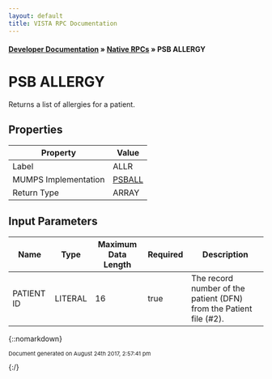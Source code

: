 ```yaml
---
layout: default
title: VISTA RPC Documentation
---
```


#### [Developer Documentation](../index) &#187; [Native RPCs](TableOfContents) &#187; PSB ALLERGY<br/>
# PSB ALLERGY

Returns a list of allergies for a patient.

## Properties

Property | Value
--- | ---
Label | ALLR
MUMPS Implementation | [PSBALL](http://code.osehra.org/dox/Routine_PSBALL_source.html)
Return Type | ARRAY


## Input Parameters

Name | Type | Maximum Data Length | Required | Description
--- | --- | --- | --- | ---
 PATIENT ID | LITERAL | 16 | true | The record number of the patient (DFN) from the Patient file (#2).



{::nomarkdown} <br/><p style="font-size: 11px">Document generated on August 24th 2017, 2:57:41 pm</p>{:/}